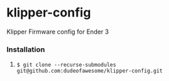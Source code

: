 # klipper-config

Klipper Firmware config for Ender 3

### Installation

1. `$ git clone --recurse-submodules git@github.com:dudeofawesome/klipper-config.git`
